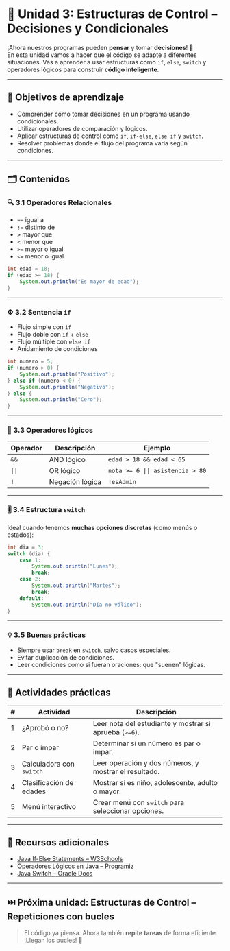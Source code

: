 # 🧭 Unidad 3: Estructuras de Control – Decisiones y Condicionales

¡Ahora nuestros programas pueden **pensar** y tomar **decisiones**! 🧠  
En esta unidad vamos a hacer que el código se adapte a diferentes situaciones. Vas a aprender a usar estructuras como `if`, `else`, `switch` y operadores lógicos para construir **código inteligente**.

---

## 🎯 Objetivos de aprendizaje

- Comprender cómo tomar decisiones en un programa usando condicionales.
- Utilizar operadores de comparación y lógicos.
- Aplicar estructuras de control como `if`, `if-else`, `else if` y `switch`.
- Resolver problemas donde el flujo del programa varía según condiciones.

---

## 🗂 Contenidos

### 🔍 3.1 Operadores Relacionales

- `==` igual a  
- `!=` distinto de  
- `>` mayor que  
- `<` menor que  
- `>=` mayor o igual  
- `<=` menor o igual  

```java
int edad = 18;
if (edad >= 18) {
    System.out.println("Es mayor de edad");
}
```

---

### ⚙️ 3.2 Sentencia `if`

* Flujo simple con `if`
* Flujo doble con `if` + `else`
* Flujo múltiple con `else if`
* Anidamiento de condiciones

```java
int numero = 5;
if (numero > 0) {
    System.out.println("Positivo");
} else if (numero < 0) {
    System.out.println("Negativo");
} else {
    System.out.println("Cero");
}
```

---

### 🔄 3.3 Operadores lógicos

| Operador | Descripción     | Ejemplo                              |
| -------- | --------------- | ------------------------------------ |
| `&&`     | AND lógico      | `edad > 18 && edad < 65`             |
| `\|\|`   | OR lógico       | `nota >= 6 \|\| asistencia > 80`  |
| `!`      | Negación lógica | `!esAdmin`                           |

---

### 🎚 3.4 Estructura `switch`

Ideal cuando tenemos **muchas opciones discretas** (como menús o estados):

```java
int dia = 3;
switch (dia) {
    case 1:
        System.out.println("Lunes");
        break;
    case 2:
        System.out.println("Martes");
        break;
    default:
        System.out.println("Día no válido");
}
```

---

### 💡 3.5 Buenas prácticas

* Siempre usar `break` en `switch`, salvo casos especiales.
* Evitar duplicación de condiciones.
* Leer condiciones como si fueran oraciones: que "suenen" lógicas.

---

## 🧪 Actividades prácticas

| # | Actividad                | Descripción                                            |
| - | ------------------------ | ------------------------------------------------------ |
| 1 | ¿Aprobó o no?            | Leer nota del estudiante y mostrar si aprueba (`>=6`). |
| 2 | Par o impar              | Determinar si un número es par o impar.                |
| 3 | Calculadora con `switch` | Leer operación y dos números, y mostrar el resultado.  |
| 4 | Clasificación de edades  | Mostrar si es niño, adolescente, adulto o mayor.       |
| 5 | Menú interactivo         | Crear menú con `switch` para seleccionar opciones.     |

---

## 📘 Recursos adicionales

* [Java If-Else Statements – W3Schools](https://www.w3schools.com/java/java_conditions.asp)
* [Operadores Lógicos en Java – Programiz](https://www.programiz.com/java-programming/logical-operators)
* [Java Switch – Oracle Docs](https://docs.oracle.com/javase/tutorial/java/nutsandbolts/switch.html)

---

## ⏭️ Próxima unidad: Estructuras de Control – Repeticiones con bucles

> El código ya piensa. Ahora también **repite tareas** de forma eficiente. ¡Llegan los bucles! 🔁
